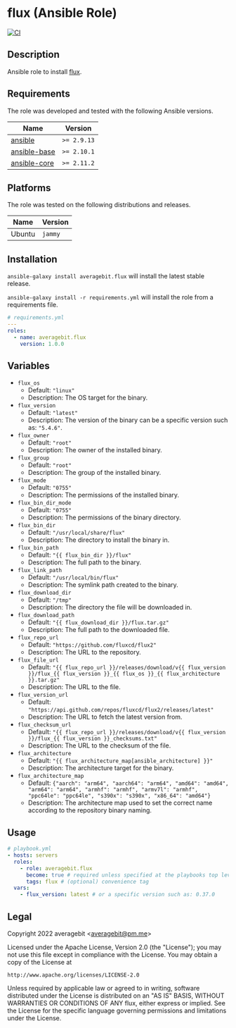 # flux (Ansible Role)

[![CI](https://github.com/averagebit/ansible-role-flux/workflows/CI/badge.svg?event=push)](https://github.com/averagebit/ansible-role-flux/actions?query=workflow%3ACI)

## Description

Ansible role to install [flux](https://github.com/flux-io/flux").

## Requirements

The role was developed and tested with the following Ansible versions.

| Name                                                   | Version     |
| ------------------------------------------------------ | ----------- |
| [ansible](https://pypi.org/project/ansible-base/)      | `>= 2.9.13` |
| [ansible-base](https://pypi.org/project/ansible-base/) | `>= 2.10.1` |
| [ansible-core](https://pypi.org/project/ansible-core/) | `>= 2.11.2` |

## Platforms

The role was tested on the following distributions and releases.

| Name   | Version |
| ------ | ------- |
| Ubuntu | `jammy` |

## Installation

`ansible-galaxy install averagebit.flux` will install the latest
stable release.

`ansible-galaxy install -r requirements.yml` will install the role
from a requirements file.

```yaml
# requirements.yml
---
roles:
  - name: averagebit.flux
    version: 1.0.0
```

## Variables

- `flux_os`
  - Default: `"linux"`
  - Description: The OS target for the binary.
- `flux_version`
  - Default: `"latest"`
  - Description: The version of the binary can be a specific version such as: `"5.4.6"`.
- `flux_owner`
  - Default: `"root"`
  - Description: The owner of the installed binary.
- `flux_group`
  - Default: `"root"`
  - Description: The group of the installed binary.
- `flux_mode`
  - Default: `"0755"`
  - Description: The permissions of the installed binary.
- `flux_bin_dir_mode`
  - Default: `"0755"`
  - Description: The permissions of the binary directory.
- `flux_bin_dir`
  - Default: `"/usr/local/share/flux"`
  - Description: The directory to install the binary in.
- `flux_bin_path`
  - Default: `"{{ flux_bin_dir }}/flux"`
  - Description: The full path to the binary.
- `flux_link_path`
  - Default: `"/usr/local/bin/flux"`
  - Description: The symlink path created to the binary.
- `flux_download_dir`
  - Default: `"/tmp"`
  - Description: The directory the file will be downloaded in.
- `flux_download_path`
  - Default: `"{{ flux_download_dir }}/flux.tar.gz"`
  - Description: The full path to the downloaded file.
- `flux_repo_url`
  - Default: `"https://github.com/fluxcd/flux2"`
  - Description: The URL to the repository.
- `flux_file_url`
  - Default: `"{{ flux_repo_url }}/releases/download/v{{ flux_version }}/flux_{{ flux_version }}_{{ flux_os }}_{{ flux_architecture }}.tar.gz"`
  - Description: The URL to the file.
- `flux_version_url`
  - Default: `"https://api.github.com/repos/fluxcd/flux2/releases/latest"`
  - Description: The URL to fetch the latest version from.
- `flux_checksum_url`
  - Default: `"{{ flux_repo_url }}/releases/download/v{{ flux_version }}/flux_{{ flux_version }}_checksums.txt"`
  - Description: The URL to the checksum of the file.
- `flux_architecture`
  - Default: `"{{ flux_architecture_map[ansible_architecture] }}"`
  - Description: The architecture target for the binary.
- `flux_architecture_map`
  - Default: `{"aarch": "arm64", "aarch64": "arm64", "amd64": "amd64", "arm64": "arm64", "armhf": "armhf", "armv7l": "armhf", "ppc64le": "ppc64le", "s390x": "s390x", "x86_64": "amd64"}`
  - Description: The architecture map used to set the correct name
    according to the repository binary naming.

## Usage

```yaml
# playbook.yml
- hosts: servers
  roles:
    - role: averagebit.flux
      become: true # required unless specified at the playbooks top level
      tags: flux # (optional) convenience tag
  vars:
    - flux_version: latest # or a specific version such as: 0.37.0
```

## Legal

Copyright 2022 averagebit <[averagebit@pm.me](mailto:averagebit@pm.me)>

Licensed under the Apache License, Version 2.0 (the "License");
you may not use this file except in compliance with the License.
You may obtain a copy of the License at

    http://www.apache.org/licenses/LICENSE-2.0

Unless required by applicable law or agreed to in writing, software
distributed under the License is distributed on an "AS IS" BASIS,
WITHOUT WARRANTIES OR CONDITIONS OF ANY flux, either express or implied.
See the License for the specific language governing permissions and
limitations under the License.
